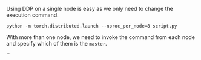 
Using DDP on a single node is easy as we only need to change the execution command.

```shell
python -m torch.distributed.launch --nproc_per_node=8 script.py
```

With more than one node, we need to invoke the command from each node and specify which of them is the `master`. 



``